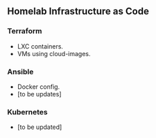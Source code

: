 ## Homelab Infrastructure as Code

### Terraform
- LXC containers.
- VMs using cloud-images.

### Ansible
- Docker config.
- [to be updates]

### Kubernetes
- [to be updated]
